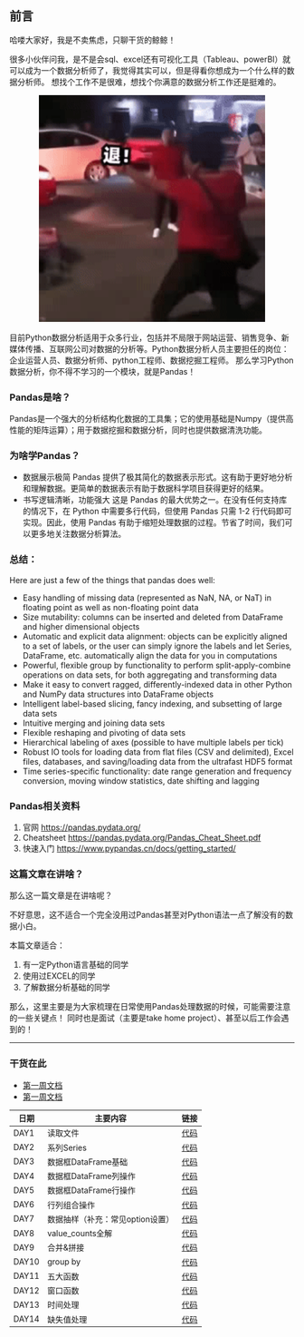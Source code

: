 ## 前言

哈喽大家好，我是不卖焦虑，只聊干货的鲸鲸！

很多小伙伴问我，是不是会sql、excel还有可视化工具（Tableau、powerBI）就可以成为一个数据分析师了，我觉得其实可以，但是得看你想成为一个什么样的数据分析师。
想找个工作不是很难，想找个你满意的数据分析工作还是挺难的。


<div align=center>
<img src=../img/image.png width='400' />
</div>

目前Python数据分析适用于众多行业，包括并不局限于网站运营、销售竞争、新媒体传播、互联网公司对数据的分析等。Python数据分析人员主要担任的岗位：企业运营人员、数据分析师、python工程师、数据挖掘工程师。
那么学习Python数据分析，你不得不学习的一个模块，就是Pandas！

### Pandas是啥？
Pandas是一个强大的分析结构化数据的工具集；它的使用基础是Numpy（提供高性能的矩阵运算）；用于数据挖掘和数据分析，同时也提供数据清洗功能。

### 为啥学Pandas？
- 数据展示极简
Pandas 提供了极其简化的数据表示形式。这有助于更好地分析和理解数据。更简单的数据表示有助于数据科学项目获得更好的结果。
- 书写逻辑清晰，功能强大
这是 Pandas 的最大优势之一。在没有任何支持库的情况下，在 Python 中需要多行代码，但使用 Pandas 只需 1-2 行代码即可实现。因此，使用 Pandas 有助于缩短处理数据的过程。节省了时间，我们可以更多地关注数据分析算法。


### 总结：

Here are just a few of the things that pandas does well:
- Easy handling of missing data (represented as NaN, NA, or NaT) in floating point as well as non-floating point data
- Size mutability: columns can be inserted and deleted from DataFrame and higher dimensional objects
- Automatic and explicit data alignment: objects can be explicitly aligned to a set of labels, or the user can simply ignore the labels and let Series, DataFrame, etc. automatically align the data for you in computations
- Powerful, flexible group by functionality to perform split-apply-combine operations on data sets, for both aggregating and transforming data
- Make it easy to convert ragged, differently-indexed data in other Python and NumPy data structures into DataFrame objects
- Intelligent label-based slicing, fancy indexing, and subsetting of large data sets
- Intuitive merging and joining data sets
- Flexible reshaping and pivoting of data sets
- Hierarchical labeling of axes (possible to have multiple labels per tick)
- Robust IO tools for loading data from flat files (CSV and delimited), Excel files, databases, and saving/loading data from the ultrafast HDF5 format
- Time series-specific functionality: date range generation and frequency conversion, moving window statistics, date shifting and lagging

### Pandas相关资料
1. 官网
https://pandas.pydata.org/
2. Cheatsheet
https://pandas.pydata.org/Pandas_Cheat_Sheet.pdf
3. 快速入门
https://www.pypandas.cn/docs/getting_started/


### 这篇文章在讲啥？

那么这一篇文章是在讲啥呢？

不好意思，这不适合一个完全没用过Pandas甚至对Python语法一点了解没有的数据小白。

本篇文章适合：
1. 有一定Python语言基础的同学
2. 使用过EXCEL的同学
3. 了解数据分析基础的同学

那么，这里主要是为大家梳理在日常使用Pandas处理数据的时候，可能需要注意的一些关键点！
同时也是面试（主要是take home project）、甚至以后工作会遇到的！

---

### 干货在此

- [第一周文档](https://ex661wn4s4.feishu.cn/docx/doxcnYhnPWtZBw9ceJZGG0wsQTf)
- [第一周文档](https://ex661wn4s4.feishu.cn/docx/doxcnuqfIOQwgKayh8O4XwckjAC)

|  日期   |   主要内容  |  链接   |     
| --- | -------- | --- | 
|  DAY1  |   读取文件  |  [代码](https://gitee.com/gzjzg/data-preparation-crash-course/blob/master/14DAYPandasChallenge/DAY1/Pandas_DAY1.ipynb)   |     |
|   DAY2  |  系列Series   |  [代码](https://gitee.com/gzjzg/data-preparation-crash-course/blob/master/14DAYPandasChallenge/DAY2/Pandas_DAY2.ipynb)   |     
|   DAY3  |  数据框DataFrame基础   |  [代码](https://gitee.com/gzjzg/data-preparation-crash-course/blob/master/14DAYPandasChallenge/DAY3/Pandas_DAY3.ipynb)    |     
|   DAY4  |  数据框DataFrame列操作   |  [代码](https://gitee.com/gzjzg/data-preparation-crash-course/blob/master/14DAYPandasChallenge/DAY4/Pandas_DAY4.ipynb)    |     
|  DAY5  |  数据框DataFrame行操作  | [代码](https://gitee.com/gzjzg/data-preparation-crash-course/blob/master/14DAYPandasChallenge/DAY5/Pandas_DAY5.ipynb)    |     
|  DAY6   |  行列组合操作   | [代码](https://gitee.com/gzjzg/data-preparation-crash-course/blob/master/14DAYPandasChallenge/DAY6/Pandas_DAY6.ipynb)     |     
| DAY7   |  数据抽样（补充：常见option设置）   |  [代码](https://gitee.com/gzjzg/data-preparation-crash-course/blob/master/14DAYPandasChallenge/DAY7/Pandas_DAY7.ipynb)    |     
|  DAY8   |  value_counts全解   |   [代码](https://gitee.com/gzjzg/data-preparation-crash-course/blob/master/14DAYPandasChallenge/DAY8/Pandas_DAY8.ipynb)  |     
| DAY9   |  合并&拼接   |  [代码](https://gitee.com/gzjzg/data-preparation-crash-course/blob/master/14DAYPandasChallenge/DAY9/Pandas_DAY9.ipynb)   |     
|  DAY10  |  group by   | [代码](https://gitee.com/gzjzg/data-preparation-crash-course/blob/master/14DAYPandasChallenge/DAY10/Pandas_DAY10.ipynb)      |     
|  DAY11  |  五大函数   |  [代码](https://gitee.com/gzjzg/data-preparation-crash-course/blob/master/14DAYPandasChallenge/DAY11/Pandas_DAY11.ipynb)    |     
| DAY12 |   窗口函数  |  [代码](https://gitee.com/gzjzg/data-preparation-crash-course/blob/master/14DAYPandasChallenge/DAY12/Pandas_DAY12.ipynb)   |    
|  DAY13   |   时间处理  |  [代码](https://gitee.com/gzjzg/data-preparation-crash-course/blob/master/14DAYPandasChallenge/DAY13/Pandas_DAY13.ipynb)     |    
| DAY14 |   缺失值处理  |  [代码](https://gitee.com/gzjzg/data-preparation-crash-course/blob/master/14DAYPandasChallenge/DAY14/Pandas_DAY14.ipynb)   |     
